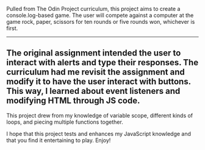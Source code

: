 Pulled from The Odin Project curriculum, this project aims to create a console.log-based game. The user will compete against a computer at the game rock, paper, scissors for ten rounds or five rounds won, whichever is first. 

------
The original assignment intended the user to interact with alerts and type their responses. 
The curriculum had me revisit the assignment and modify it to have the user interact with buttons. This way, I learned about event listeners and modifying HTML through JS code. 
------
This project drew from my knowledge of variable scope, different kinds of loops, and piecing multiple functions together.

I hope that this project tests and enhances my JavaScript knowledge and that you find it entertaining to play. Enjoy! 